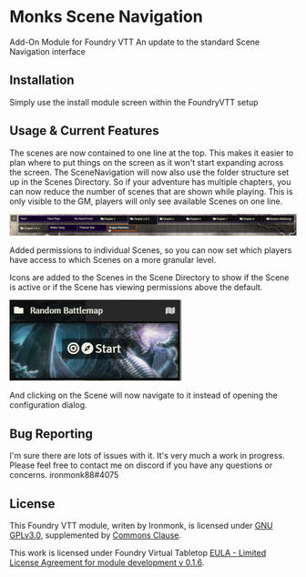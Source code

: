 # Monks Scene Navigation
Add-On Module for Foundry VTT
An update to the standard Scene Navigation interface

## Installation
Simply use the install module screen within the FoundryVTT setup

## Usage & Current Features
The scenes are now contained to one line at the top.  This makes it easier to plan where to put things on the screen as it won't start expanding across the screen.
The SceneNavigation will now also use the folder structure set up in the Scenes Directory.  So if your adventure has multiple chapters, you can now reduce the number of scenes that are shown while playing.  This is only visible to the GM, players will only see available Scenes on one line.

![monks-scene-navigation](/screenshots/navigation.png)

Added permissions to individual Scenes, so you can now set which players have access to which Scenes on a more granular level.

Icons are added to the Scenes in the Scene Directory to show if the Scene is active or if the Scene has viewing permissions above the default.

![monks-scene-navigation](/screenshots/scene-identifiers.png)

And clicking on the Scene will now navigate to it instead of opening the configuration dialog.

## Bug Reporting
I'm sure there are lots of issues with it.  It's very much a work in progress.
Please feel free to contact me on discord if you have any questions or concerns. ironmonk88#4075

## License
This Foundry VTT module, writen by Ironmonk, is licensed under [GNU GPLv3.0](https://www.gnu.org/licenses/gpl-3.0.en.html), supplemented by [Commons Clause](https://commonsclause.com/).

This work is licensed under Foundry Virtual Tabletop [EULA - Limited License Agreement for module development v 0.1.6](http://foundryvtt.com/pages/license.html).
